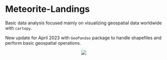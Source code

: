 # Meteorite-Landings
Basic data analysis focused mainly on visualizing geospatial data worldwide with <code>cartopy</code>.

New update for April 2023 with <code>GeoPandas</code> package to handle shapefiles and perform basic geospatial operations.

<p align='center'>
<img src='https://user-images.githubusercontent.com/45270023/232889078-d3b2ac44-6dc5-41f5-83e8-62f66f2c7615.jpg'/>
</p>
